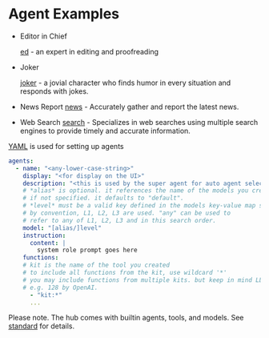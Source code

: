 # Agent Examples

* Editor in Chief
  
    [ed](ed/agent.yaml) - an expert in editing and proofreading

* Joker
  
    [joker](joker/agent.yaml) - a jovial character who finds humor in every situation and responds with jokes.

* News Report
    [news](news/agent.yaml) - Accurately gather and report the latest news.

* Web Search
    [search](search/agent.yaml) - Specializes in web searches using multiple search engines to provide timely and accurate information.

[YAML](https://yaml.org/) is used for setting up agents

```yaml
agents:
  - name: "<any-lower-case-string>"
    display: "<for display on the UI>"
    description: "<this is used by the super agent for auto agent selection>"
    # *alias* is optional. it references the name of the models you created.
    # if not specified. it defaults to "default".
    # *level* must be a valid key defined in the models key-value map section.
    # by convention, L1, L2, L3 are used. "any" can be used to
    # refer to any of L1, L2, L3 and in this search order.
    model: "[alias/]level"
    instruction:
      content: |
        system role prompt goes here
    functions:
    # kit is the name of the tool you created
    # to include all functions from the kit, use wildcard '*'
    # you may include functions from multiple kits. but keep in mind LLM imposes a limit.
    # e.g. 128 by OpenAI.
      - "kit:*"
      ...
```

Please note. The hub comes with builtin agents, tools, and models. See [standard](../../standard/) for details.